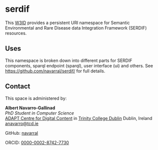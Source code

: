 # serdif
This [W3ID](https://w3id.org) provides a persistent URI namespace for Semantic Environmental and Rare Disease data Integration Framework (SERDIF) resources.

## Uses
This namespace is broken down into different parts for SERDIF components, sparql endpoint (sparql), user interface (ui) and others. See <https://github.com/navarral/serdif/> for full details.

## Contact
This space is administered by:  

**Albert Navarro-Gallinad**  
*PhD Student in Computer Science*  
[ADAPT Centre for Digital Content](https://www.adaptcentre.ie/) in [Trinity College Dublin](https://www.tcd.ie/)
Dublin, Ireland  
<anavarro@tcd.ie>  

GitHub: [navarral](https://github.com/navarral)

ORCID: [0000-0002-8742-7730](https://orcid.org/0000-0002-2336-753X)   
